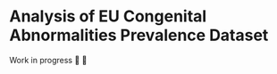 # Analysis of EU Congenital Abnormalities Prevalence Dataset # 


Work in progress :hammer: :hammer: 
